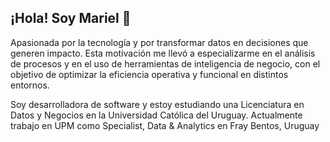 ## ¡Hola! Soy Mariel 👋

Apasionada por la tecnología y por transformar datos en decisiones que generen impacto. Esta motivación me llevó a especializarme en el análisis de procesos
y en el uso de herramientas de inteligencia de negocio, con el objetivo de optimizar la eficiencia operativa y funcional en distintos entornos.

Soy desarrolladora de software y estoy estudiando una Licenciatura en Datos y Negocios en la Universidad Católica del Uruguay.
Actualmente trabajo en UPM como Specialist, Data & Analytics en Fray Bentos, Uruguay

<!--
**maarigr11/maarigr11** is a ✨ _special_ ✨ repository because its `README.md` (this file) appears on your GitHub profile.

